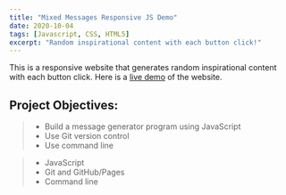 ```yaml
---
title: "Mixed Messages Responsive JS Demo"
date: 2020-10-04
tags: [Javascript, CSS, HTML5]
excerpt: "Random inspirational content with each button click!"
---
```


This is a responsive website that generates random inspirational content with each button click.
Here is a [live demo](https://vincanger.github.io/coding_projects/mixed-messages/) of the website.

## Project Objectives:

>* Build a message generator program using JavaScript
>* Use Git version control
>* Use command line

>* JavaScript
>* Git and GitHub/Pages
>* Command line